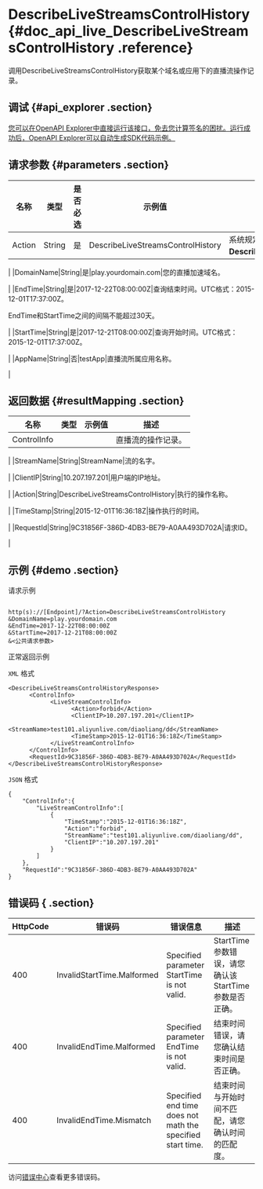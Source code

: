 # DescribeLiveStreamsControlHistory {#doc_api_live_DescribeLiveStreamsControlHistory .reference}

调用DescribeLiveStreamsControlHistory获取某个域名或应用下的直播流操作记录。

## 调试 {#api_explorer .section}

[您可以在OpenAPI Explorer中直接运行该接口，免去您计算签名的困扰。运行成功后，OpenAPI Explorer可以自动生成SDK代码示例。](https://api.aliyun.com/#product=live&api=DescribeLiveStreamsControlHistory&type=RPC&version=2016-11-01)

## 请求参数 {#parameters .section}

|名称|类型|是否必选|示例值|描述|
|--|--|----|---|--|
|Action|String|是|DescribeLiveStreamsControlHistory|系统规定参数，取值：**DescribeLiveStreamsControlHistory**。

 |
|DomainName|String|是|play.yourdomain.com|您的直播加速域名。

 |
|EndTime|String|是|2017-12-22T08:00:00Z|查询结束时间。UTC格式：2015-12-01T17:37:00Z。

 EndTime和StartTime之间的间隔不能超过30天。

 |
|StartTime|String|是|2017-12-21T08:00:00Z|查询开始时间。UTC格式：2015-12-01T17:37:00Z。

 |
|AppName|String|否|testApp|直播流所属应用名称。

 |

## 返回数据 {#resultMapping .section}

|名称|类型|示例值|描述|
|--|--|---|--|
|ControlInfo| | |直播流的操作记录。

 |
|StreamName|String|StreamName|流的名字。

 |
|ClientIP|String|10.207.197.201|用户端的IP地址。

 |
|Action|String|DescribeLiveStreamsControlHistory|执行的操作名称。

 |
|TimeStamp|String|2015-12-01T16:36:18Z|操作执行的时间。

 |
|RequestId|String|9C31856F-386D-4DB3-BE79-A0AA493D702A|请求ID。

 |

## 示例 {#demo .section}

请求示例

``` {#request_demo}

http(s)://[Endpoint]/?Action=DescribeLiveStreamsControlHistory
&DomainName=play.yourdomain.com
&EndTime=2017-12-22T08:00:00Z
&StartTime=2017-12-21T08:00:00Z
&<公共请求参数>

```

正常返回示例

`XML` 格式

``` {#xml_return_success_demo}
<DescribeLiveStreamsControlHistoryResponse>
	  <ControlInfo>
		    <LiveStreamControlInfo>
			      <Action>forbid</Action>
			      <ClientIP>10.207.197.201</ClientIP>
			      <StreamName>test101.aliyunlive.com/diaoliang/dd</StreamName>
			      <TimeStamp>2015-12-01T16:36:18Z</TimeStamp>
		    </LiveStreamControlInfo>
	  </ControlInfo>
	  <RequestId>9C31856F-386D-4DB3-BE79-A0AA493D702A</RequestId>
</DescribeLiveStreamsControlHistoryResponse>
```

`JSON` 格式

``` {#json_return_success_demo}
{
	"ControlInfo":{
		"LiveStreamControlInfo":[
			{
				"TimeStamp":"2015-12-01T16:36:18Z",
				"Action":"forbid",
				"StreamName":"test101.aliyunlive.com/diaoliang/dd",
				"ClientIP":"10.207.197.201"
			}
		]
	},
	"RequestId":"9C31856F-386D-4DB3-BE79-A0AA493D702A"
}
```

## 错误码 { .section}

|HttpCode|错误码|错误信息|描述|
|--------|---|----|--|
|400|InvalidStartTime.Malformed|Specified parameter StartTime is not valid.|StartTime参数错误，请您确认该StartTime参数是否正确。|
|400|InvalidEndTime.Malformed|Specified parameter EndTime is not valid.|结束时间错误，请您确认结束时间是否正确。|
|400|InvalidEndTime.Mismatch|Specified end time does not math the specified start time.|结束时间与开始时间不匹配，请您确认时间的匹配度。|

访问[错误中心](https://error-center.aliyun.com/status/product/live)查看更多错误码。

